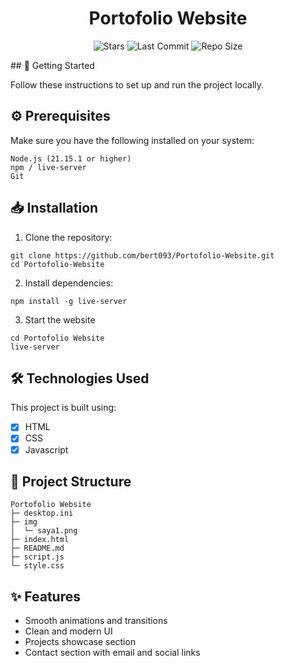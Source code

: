 <div align="center">
<h1>Portofolio Website</h4>
</div>
<div align="center">

![Stars](https://img.shields.io/github/stars/bert093/Portofolio-Website?style=for-the-badge&color=b4befe) ![Last Commit](https://img.shields.io/github/last-commit/bert093/Portofolio-Website?style=for-the-badge&color=b4befe) ![Repo Size](https://img.shields.io/github/repo-size/bert093/Portofolio-Website?style=for-the-badge&color=b4befe)


</div>
## 🚀 Getting Started

Follow these instructions to set up and run the project locally.
## ⚙️ Prerequisites

Make sure you have the following installed on your system:
```
Node.js (21.15.1 or higher)
npm / live-server
Git
```

## 📥 Installation

1. Clone the repository:

```
git clone https://github.com/bert093/Portofolio-Website.git
cd Portofolio-Website
```

2. Install dependencies:

```
npm install -g live-server
```

3. Start the website

```
cd Portofolio Website
live-server
```

## 🛠️ Technologies Used

This project is built using:

- [x] HTML
- [x] CSS
- [x] Javascript

## 📁 Project Structure

```
Portofolio Website
├─ desktop.ini
├─ img
│  └─ saya1.png
├─ index.html
├─ README.md
├─ script.js
└─ style.css

```

## ✨ Features

- Smooth animations and transitions
- Clean and modern UI
- Projects showcase section
- Contact section with email and social links